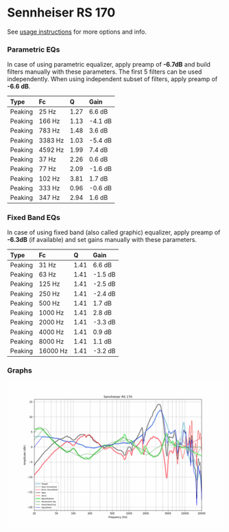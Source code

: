 # Sennheiser RS 170
See [usage instructions](https://github.com/jaakkopasanen/AutoEq#usage) for more options and info.

### Parametric EQs
In case of using parametric equalizer, apply preamp of **-6.7dB** and build filters manually
with these parameters. The first 5 filters can be used independently.
When using independent subset of filters, apply preamp of **-6.6 dB**.

| Type    | Fc      |    Q | Gain    |
|:--------|:--------|:-----|:--------|
| Peaking | 25 Hz   | 1.27 | 6.6 dB  |
| Peaking | 166 Hz  | 1.13 | -4.1 dB |
| Peaking | 783 Hz  | 1.48 | 3.6 dB  |
| Peaking | 3383 Hz | 1.03 | -5.4 dB |
| Peaking | 4592 Hz | 1.99 | 7.4 dB  |
| Peaking | 37 Hz   | 2.26 | 0.6 dB  |
| Peaking | 77 Hz   | 2.09 | -1.6 dB |
| Peaking | 102 Hz  | 3.81 | 1.7 dB  |
| Peaking | 333 Hz  | 0.96 | -0.6 dB |
| Peaking | 347 Hz  | 2.94 | 1.6 dB  |

### Fixed Band EQs
In case of using fixed band (also called graphic) equalizer, apply preamp of **-6.3dB**
(if available) and set gains manually with these parameters.

| Type    | Fc       |    Q | Gain    |
|:--------|:---------|:-----|:--------|
| Peaking | 31 Hz    | 1.41 | 6.6 dB  |
| Peaking | 63 Hz    | 1.41 | -1.5 dB |
| Peaking | 125 Hz   | 1.41 | -2.5 dB |
| Peaking | 250 Hz   | 1.41 | -2.4 dB |
| Peaking | 500 Hz   | 1.41 | 1.7 dB  |
| Peaking | 1000 Hz  | 1.41 | 2.8 dB  |
| Peaking | 2000 Hz  | 1.41 | -3.3 dB |
| Peaking | 4000 Hz  | 1.41 | 0.9 dB  |
| Peaking | 8000 Hz  | 1.41 | 1.1 dB  |
| Peaking | 16000 Hz | 1.41 | -3.2 dB |

### Graphs
![](./Sennheiser%20RS%20170.png)